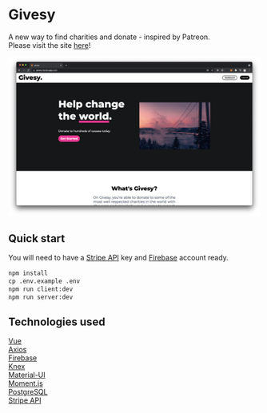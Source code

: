 # Givesy

A new way to find charities and donate - inspired by Patreon.\
Please visit the site [here](https://givesy.herokuapp.com/)!

![home](./home.png)

## Quick start

You will need to have a [Stripe API](https://stripe.com/docs/api) key and [Firebase](https://firebase.google.com/) account ready.

```
npm install
cp .env.example .env
npm run client:dev
npm run server:dev
```

## Technologies used

[Vue](https://vuejs.org/)\
[Axios](https://axios-http.com/docs/intro)\
[Firebase](https://firebase.google.com/)\
[Knex](https://knexjs.org/)\
[Material-UI](https://material-ui.com/)\
[Moment.js](https://momentjs.com/)\
[PostgreSQL](https://www.postgresql.org/)\
[Stripe API](https://stripe.com/docs/api)
